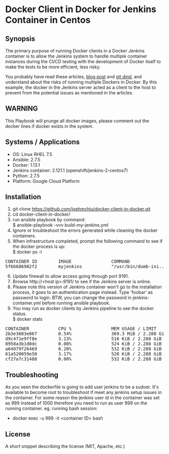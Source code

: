 # Docker Client in Docker for Jenkins Container in Centos

## Synopsis
The primary purpose of running Docker clients in a Docker Jenkins container is to allow the Jenkins system to handle multiple container instances during the CI/CD testing with the development of Docker itself to make the tests to be more efficient, less risky.

You probably have read these articles, [blog post](http://jpetazzo.github.io/2015/09/03/do-not-use-docker-in-docker-for-ci/) and [git dind](https://github.com/jpetazzo/dind/), and understand about the risks of running multiple Dockers in Docker. By this example, the docker in the Jenkins server acted as a client to the host to prevent from the potential issues as mentioned in the articles.

## WARNING
This Playbook will prunge all docker images, please comment out the docker lines if docker exists in the system.

## Systems / Applications
* OS: Linux RHEL 7.5
* Ansible: 2.7.5
* Docker: 1.13.1
* Jenkins container: 2.121.1 (openshift/jenkins-2-centos7)
* Python: 2.7.5
* Platform: Google Cloud Platform

## Installation
1. git clone https://github.com/joehmchiu/docker-client-in-docker.git
2. cd docker-client-in-docker/
3. run ansible playbook by command:<br>
    $ ansible-playbook -vvv build-my-jenkins.yml
4. Ignore or troubleshoot the errors generated while cleaning the docker containers.
5. When infrastructure completed, prompt the following command to see if the docker process is up:<br>
    $ docker ps -l
<pre>
CONTAINER ID        IMAGE               COMMAND                  CREATED             STATUS              PORTS                                                                NAMES
5f66686982f2        myjenkins           "/usr/bin/dumb-ini..."   About an hour ago   Up About an hour    53/tcp, 8443/tcp, 0.0.0.0:50000->50000/tcp, 0.0.0.0:9191->8080/tcp   romantic_kare
</pre>
6. Update firewall to allow access going through port 9191.
7. Browse http://&lt;host ip&gt;:9191/ to see if the Jenkins server is online.
8. Please note this version of Jenkins container won't go to the installation process, it goes to an authentication page instead. Type 'foobar' as password to login. BTW, you can change the password in jenkins-container.yml before running ansible playbook.
9. You may run as docker clients by Jenkins pipeline to see the docker status. <br>
    $ docker stats
<pre>
CONTAINER           CPU %               MEM USAGE / LIMIT       MEM %               NET I/O             BLOCK I/O           PIDS
2b3e3603e067        0.54%               369.3 MiB / 2.288 GiB   15.76%              6.26 MB / 3.15 MB   97.2 MB / 86.5 MB   130
d9c471e9ff8e        3.13%               516 KiB / 2.288 GiB     0.02%               2.82 kB / 648 B     0 B / 0 B           6
8958a3b1d0dc        0.00%               524 KiB / 2.288 GiB     0.02%               2.56 kB / 578 B     0 B / 0 B           6
a64079f26469        0.20%               532 KiB / 2.288 GiB     0.02%               2.05 kB / 578 B     0 B / 0 B           6
61a520059e50        3.17%               528 KiB / 2.288 GiB     0.02%               1.46 kB / 508 B     0 B / 0 B           6
cf27a7c31488        0.00%               532 KiB / 2.288 GiB     0.02%               1.04 kB / 508 B     0 B / 0 B           6
</pre>

## Troubleshooting
As you seen the dockerfile is going to add user jenkins to be a sudoer. It's available to become root to troubleshoot if meet any jenkins setup issues in the container. For some reason the jenkins user id in the container was set as 999 instead of 1000 therefore you need to run as user 999 on the running container. eg. running bash session:

* docker exec -u 999 -it &lt;container ID&gt; bash

## License
A short snippet describing the license (MIT, Apache, etc.)


